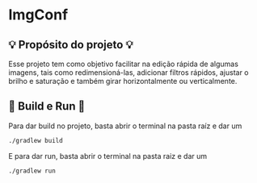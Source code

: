# ImgConf

## 💡 Propósito do projeto 💡
Esse projeto tem como objetivo facilitar na edição rápida de algumas imagens, tais como redimensioná-las, adicionar filtros rápidos, ajustar o brilho e saturação e também girar horizontalmente ou verticalmente.
<br>

## 🔧 Build e Run 🔧
Para dar build no projeto, basta abrir o terminal na pasta raíz e dar um 
```bash
./gradlew build
```
E para dar run, basta abrir o terminal na pasta raiz e dar um
```bash
./gradlew run
```
